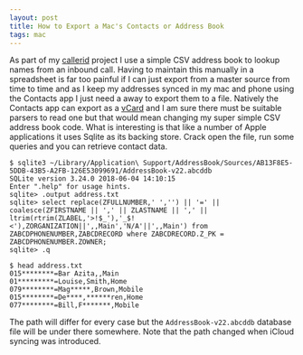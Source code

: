```yaml
---
layout: post
title: How to Export a Mac's Contacts or Address Book
tags: mac
---
```

As part of my [callerid](https://github.com/eharrow/callerid) project I use a simple CSV address book to lookup names from an inbound call.  Having to maintain this manually in a spreadsheet is far too painful if I can just export from a master source from time to time and as I keep my addresses synced in my mac and phone using the Contacts app I just need a away to export them to a file.  Natively the Contacts app can export as a [vCard](https://en.wikipedia.org/wiki/VCard) and I am sure there must be suitable parsers to read one but that would mean changing my super simple CSV address book code.  What is interesting is that like a number of Apple applications it uses Sqlite as its backing store.  Crack open the file, run some queries and you can retrieve contact data.

```
$ sqlite3 ~/Library/Application\ Support/AddressBook/Sources/AB13F8E5-5DDB-43B5-A2FB-126E53099691/AddressBook-v22.abcddb
SQLite version 3.24.0 2018-06-04 14:10:15
Enter ".help" for usage hints.
sqlite> .output address.txt  
sqlite> select replace(ZFULLNUMBER,' ','') || '=' || coalesce(ZFIRSTNAME || ',' || ZLASTNAME || ',' || ltrim(rtrim(ZLABEL,'>!$_'),'_$!<'),ZORGANIZATION||',,Main','N/A'||',,Main') from ZABCDPHONENUMBER,ZABCDRECORD where ZABCDRECORD.Z_PK = ZABCDPHONENUMBER.ZOWNER;
sqlite> .q

$ head address.txt
015********=Bar Azita,,Main
01*********=Louise,Smith,Home
079********=Mag*****,Brown,Mobile
015********=De****,******ren,Home
077********=Bill,F*******,Mobile
```

The path will differ for every case but the `AddressBook-v22.abcddb` database file will be under there somewhere.  Note that the path changed when iCloud syncing was introduced.
